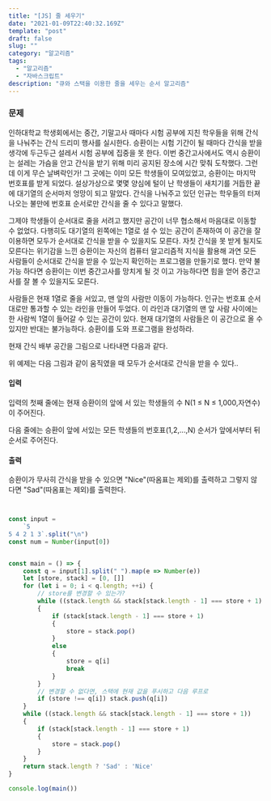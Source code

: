 ```yaml
---
title: "[JS] 줄 세우기"
date: "2021-01-09T22:40:32.169Z"
template: "post"
draft: false
slug: ""
category: "알고리즘"
tags:
  - "알고리즘"
  - "자바스크립트"
description: "큐와 스택을 이용한 줄을 세우는 순서 알고리즘"
---
```

 ### 문제
 인하대학교 학생회에서는 중간, 기말고사 때마다 시험 공부에 지친 학우들을 위해 간식을 나눠주는 간식 드리미 행사를 실시한다. 승환이는 시험 기간이 될 때마다 간식을 받을 생각에 두근두근 설레서 시험 공부에 집중을 못 한다. 이번 중간고사에서도 역시 승환이는 설레는 가슴을 안고 간식을 받기 위해 미리 공지된 장소에 시간 맞춰 도착했다. 그런데 이게 무슨 날벼락인가! 그 곳에는 이미 모든 학생들이 모여있었고, 승환이는 마지막 번호표를 받게 되었다. 설상가상으로 몇몇 양심에 털이 난 학생들이 새치기를 거듭한 끝에 대기열의 순서마저 엉망이 되고 말았다. 간식을 나눠주고 있던 인규는 학우들의 터져 나오는 불만에 번호표 순서로만 간식을 줄 수 있다고 말했다. 

 그제야 학생들이 순서대로 줄을 서려고 했지만 공간이 너무 협소해서 마음대로 이동할 수 없었다. 다행히도 대기열의 왼쪽에는 1열로 설 수 있는 공간이 존재하여 이 공간을 잘 이용하면 모두가 순서대로 간식을 받을 수 있을지도 모른다. 자칫 간식을 못 받게 될지도 모른다는 위기감을 느낀 승환이는 자신의 컴퓨터 알고리즘적 지식을 활용해 과연 모든 사람들이 순서대로 간식을 받을 수 있는지 확인하는 프로그램을 만들기로 했다. 만약 불가능 하다면 승환이는 이번 중간고사를 망치게 될 것 이고 가능하다면 힘을 얻어 중간고사를 잘 볼 수 있을지도 모른다.

 사람들은 현재 1열로 줄을 서있고, 맨 앞의 사람만 이동이 가능하다. 인규는 번호표 순서대로만 통과할 수 있는 라인을 만들어 두었다. 이 라인과 대기열의 맨 앞 사람 사이에는 한 사람씩 1열이 들어갈 수 있는 공간이 있다. 현재 대기열의 사람들은 이 공간으로 올 수 있지만 반대는 불가능하다. 승환이를 도와 프로그램을 완성하라.

 현재 간식 배부 공간을 그림으로 나타내면 다음과 같다.



 위 예제는 다음 그림과 같이 움직였을 때 모두가 순서대로 간식을 받을 수 있다..



#### 입력
입력의 첫째 줄에는 현재 승환이의 앞에 서 있는 학생들의 수 N(1 ≤ N ≤ 1,000,자연수)이 주어진다.

다음 줄에는 승환이 앞에 서있는 모든 학생들의 번호표(1,2,...,N) 순서가 앞에서부터 뒤 순서로 주어진다.

 #### 출력
 승환이가 무사히 간식을 받을 수 있으면 "Nice"(따옴표는 제외)를 출력하고 그렇지 않다면 "Sad"(따옴표는 제외)를 출력한다.

``` javascript


const input =
    `5
5 4 2 1 3`.split("\n")
const num = Number(input[0])


const main = () => {
    const q = input[1].split(" ").map(e => Number(e))
    let [store, stack] = [0, []]
    for (let i = 0; i < q.length; ++i) {
        // store를 변경할 수 있는가?
        while ((stack.length && stack[stack.length - 1] === store + 1) || q[i] === store + 1) 
        {
            if (stack[stack.length - 1] === store + 1) 
            {
                store = stack.pop()
            } 
            else 
            {
                store = q[i]
                break
            }
        }
        // 변경할 수 없다면, 스택에 현재 값을 푸시하고 다음 루프로
        if (store !== q[i]) stack.push(q[i])
    }
    while ((stack.length && stack[stack.length - 1] === store + 1)) 
    {
        if (stack[stack.length - 1] === store + 1) 
        {
            store = stack.pop()
        }
    }
    return stack.length ? 'Sad' : 'Nice'
}

console.log(main())
```
